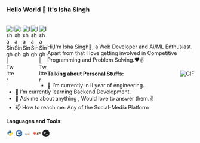 
### Hello World 👋 It's Isha Singh

<br/>


<a href="https://twitter.com/Isha_s8">
<img align="left" alt="Isha Singh | Twitter" width="22px" src="https://cdn.jsdelivr.net/npm/simple-icons@v3/icons/twitter.svg" />
</a>
<a href="https://www.linkedin.com/in/isha-singh88">
<img align="left" alt="Isha Singh" width="22px" src="https://cdn.jsdelivr.net/npm/simple-icons@v3/icons/linkedin.svg" />
</a>
<a href="https://medium.com/@itsisha4884">
<img align="left" alt="Isha Singh" width="22px" src="https://cdn.jsdelivr.net/npm/simple-icons@v3/icons/medium.svg" />
</a>
<a href="https://www.instagram.com/__._ishhaaa_.__/">
<img align="left" alt="Isha Singh" width="22px" src="https://cdn.jsdelivr.net/npm/simple-icons@v3/icons/instagram.svg" />
</a>
<a href="https://www.youtube.com/@ishasingh7276">
<img align="left" alt="Isha Singh | Twitter" width="22px" src="https://cdn.jsdelivr.net/npm/simple-icons@v3/icons/youtube.svg" />
</a>
<br />

<br />

Hi,I'm Isha Singh🙌, a Web Developer and Ai/ML Enthusiast. Apart from that I love getting involved in Competitive Programming and Problem Solving.❤✌


<img align="right" alt="GIF" src="https://media.giphy.com/media/USV0ym3bVWQJJmNu3N/giphy.gif" />


**Talking about Personal Stuffs:**

- 🔭 I’m currently in II year of engineering.
- 🌱 I’m currently learning Backend Development.
- 💬 Ask me about anything , Would love to answer them.✌
- 📫 How to reach me: Any of the Social-Media Platform 


**Languages and Tools:**


<code><img height="20" src="https://raw.githubusercontent.com/github/explore/80688e429a7d4ef2fca1e82350fe8e3517d3494d/topics/python/python.png"></code>
<code><img height="20" src="https://raw.githubusercontent.com/github/explore/80688e429a7d4ef2fca1e82350fe8e3517d3494d/topics/cpp/cpp.png"></code>
<code><img height="20" src="https://raw.githubusercontent.com/github/explore/80688e429a7d4ef2fca1e82350fe8e3517d3494d/topics/mysql/mysql.png"></code>
<code><img height="20" src="https://raw.githubusercontent.com/github/explore/80688e429a7d4ef2fca1e82350fe8e3517d3494d/topics/git/git.png"></code>
<code><img height="20" src="https://raw.githubusercontent.com/github/explore/80688e429a7d4ef2fca1e82350fe8e3517d3494d/topics/terminal/terminal.png"></code>
